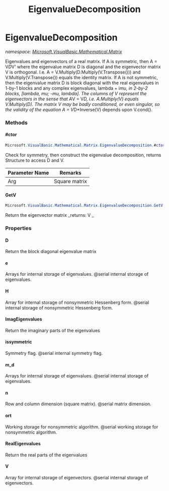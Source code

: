 ﻿---
title: EigenvalueDecomposition
---

# EigenvalueDecomposition
_namespace: [Microsoft.VisualBasic.Mathematical.Matrix](N-Microsoft.VisualBasic.Mathematical.Matrix.html)_

Eigenvalues and eigenvectors of a real matrix. 
 If A is symmetric, then A = V*D*V' where the eigenvalue matrix D is
 diagonal and the eigenvector matrix V is orthogonal.
 I.e. A = V.Multiply(D.Multiply(V.Transpose())) and 
 V.Multiply(V.Transpose()) equals the identity matrix.
 If A is not symmetric, then the eigenvalue matrix D is block diagonal
 with the real eigenvalues in 1-by-1 blocks and any complex eigenvalues,
 lambda + i*mu, in 2-by-2 blocks, [lambda, mu; -mu, lambda]. The
 columns of V represent the eigenvectors in the sense that A*V = V*D,
 i.e. A.Multiply(V) equals V.Multiply(D). The matrix V may be badly
 conditioned, or even singular, so the validity of the equation
 A = V*D*Inverse(V) depends upon V.cond().

### Methods

#### #ctor
```csharp
Microsoft.VisualBasic.Mathematical.Matrix.EigenvalueDecomposition.#ctor(Microsoft.VisualBasic.Mathematical.Matrix.GeneralMatrix)
```
Check for symmetry, then construct the eigenvalue decomposition, returns Structure to access D and V.

|Parameter Name|Remarks|
|--------------|-------|
|Arg|Square matrix|


#### GetV
```csharp
Microsoft.VisualBasic.Mathematical.Matrix.EigenvalueDecomposition.GetV
```
Return the eigenvector matrix
_returns:      V
 _



### Properties

#### D
Return the block diagonal eigenvalue matrix
#### e
Arrays for internal storage of eigenvalues.
 @serial internal storage of eigenvalues.
#### H
Array for internal storage of nonsymmetric Hessenberg form.
 @serial internal storage of nonsymmetric Hessenberg form.
#### ImagEigenvalues
Return the imaginary parts of the eigenvalues
#### issymmetric
Symmetry flag.
 @serial internal symmetry flag.
#### m_d
Arrays for internal storage of eigenvalues.
 @serial internal storage of eigenvalues.
#### n
Row and column dimension (square matrix).
 @serial matrix dimension.
#### ort
Working storage for nonsymmetric algorithm.
 @serial working storage for nonsymmetric algorithm.
#### RealEigenvalues
Return the real parts of the eigenvalues
#### V
Array for internal storage of eigenvectors.
 @serial internal storage of eigenvectors.

